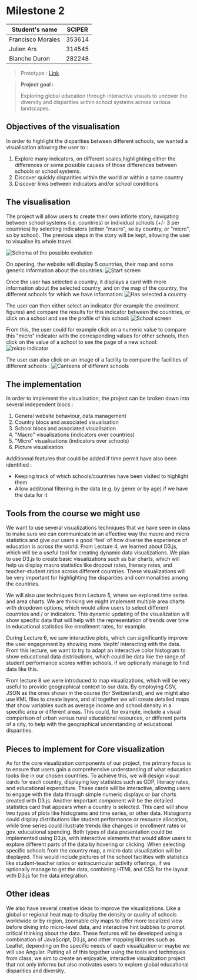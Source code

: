 # Milestone 2

| Student's name    | SCIPER |
| ----------------- | ------ |
| Francisco Morales | 353614 |
| Julien Ars        | 314545 |
| Blanche Duron     | 282248 |

> Prototype : [Link](https://bduron99.github.io/)

> **Project goal :** 
> 
> Exploring global education through interactive visuals to uncover the diversity and disparities within school systems across various landscapes.

## Objectives of the visualisation

In order to highlight the disparities between different schools, we wanted a visualisation allowing the user to :

1. Explore many indicators, on different scales,highlighting either the differences or some possible causes of those differences between schools or school systems.
2. Discover quickly disparities within the world or within a same country
3. Discover links between indicators and/or school conditions

## The visualisation

The project will allow users to create their own infinite story, navigating between school systems (i.e. countries) or individual schools (+/- 3 per countries) by selecting indicators (either "macro", so by country, or "micro", so by school). The previous steps in the story will be kept, allowing the user to visualise its whole travel.

![Schema of the possible evolution](schema.svg)

On opening, the website will display 5 countries, their map and some generic information about the countries:
![Start screen](Start.svg)

Once the user has selected a country, it displays a card with more information about the selected country, and on the map of the country, the different schools for which we have information:
![Has selected a country](Step1.svg)

The user can then either select an indicator (for example the enrolment figures) and compare the results for this indicator between the countries, or click on a school  and see the profile of this school:
![School screen](Step2.png)

From this, the user could for example click on a numeric value to compare this "micro" indicator with the corresponding values for other schools, then click on the value of a school to see the page of a new school:
![micro indicator](Step4.png)

The user can also click on an image of a facility to compare the facilities of different schools :
![Canteens of different schools](Step5.png)

## The implementation

In order to implement the visualisation, the project can be broken down into several independent blocs :

1. General website behaviour, data management
2. Country blocs and associated visualisation
3. School blocs and associated visualisation
4. "Macro" visualisations (indicators over countries)
5. "Micro" visualisations (indicators over schools)
6. Picture visualisation

Additionnal features that could be added if time permit have also been identified :

- Keeping track of which schools/countries have been visited to highlight them
- Allow additional filtering in the data (e.g. by genre or by age) if we have the data for it

## Tools from the course we might use

We want to use several visualizations techniques that we have seen in class to make sure we can communicate in an effective way the macro and micro statistics and give our users a good ‘feel’ of how diverse the experience of education is across the world. From Lecture 4, we learned about D3.js, which will be a useful tool for creating dynamic data visualizations. We plan to use D3.js to create basic visualizations such as bar charts, which will help us display macro statistics like dropout rates, literacy rates, and teacher-student ratios across different countries. These visualizations will be very important for highlighting the disparities and commonalities among the countries.

We will also use techniques from Lecture 5, where we explored time series and area charts. We are thinking we might implement multiple area charts with dropdown options, which would allow users to select different countries and / or indicators. This dynamic updating of the visualization will show specific data that will help with the representation of trends over time in educational statistics like enrollment rates, for example.

During Lecture 6, we saw interactive plots, which can significantly improve the user engagement by showing more ‘depth’ interacting with the data. From this lecture, we want to try to adapt an interactive color histogram to show educational data distributions, which could be data like the range of student performance scores within schools, if we optionally manage to find data like this. 

From lecture 8 we were introduced to map visualizations, which will be very useful to provide geographical context to our data. By employing CSV, JSON as the ones shown in the course (for Switzerland), and we might also use KML files to create layers, and all together we will create detailed maps that show variables such as average income and school density in a specific area or different areas. This could, for example, include a visual comparison of urban versus rural educational resources, or different parts of a city, to help with the geographical understanding of educational disparities.

## Pieces to implement for Core visualization

As for the core visualization components of our project, the primary focus is to ensure that users gain a comprehensive understanding of what education looks like in our chosen countries. To achieve this, we will design visual cards for each country, displaying key statistics such as GDP, literacy rates, and educational expenditure. These cards will be interactive, allowing users to engage with the data through simple numeric displays or bar charts created with D3.js.
Another important component will be the detailed statistics card that appears when a country is selected. This card will show two types of plots like histograms and time series, or other data. Histograms could display distributions like student performance or resource allocation, while time series could illustrate trends like changes in enrollment rates or gov. educational spending. Both types of data presentation could be implemented using D3.js, with interactive elements that would allow users to explore different parts of the data by hovering or clicking.
When selecting specific schools from the country map, a micro data visualization will be displayed. This would include pictures of the school facilities with statistics like student-teacher ratios or extracurricular activity offerings, if we optionally manage to get the data, combining HTML and CSS for the layout with D3.js for the data integration.

## Other ideas

We also have several creative ideas to improve the visualizations. Like a global or regional heat map to display the density or quality of schools worldwide or by region, zoomable city maps to offer more localized view before diving into micro-level data, and interactive hint bubbles to prompt critical thinking about the data. These features will be developed using a combination of JavaScript, D3.js, and other mapping libraries such as Leaflet, depending on the specific needs of each visualization or maybe we will use Angular.
Putting all of this together using the tools and techniques from class, we aim to create an enjoyable, interactive visualization project that not only informs but also motivates users to explore global educational disparities and diversity.